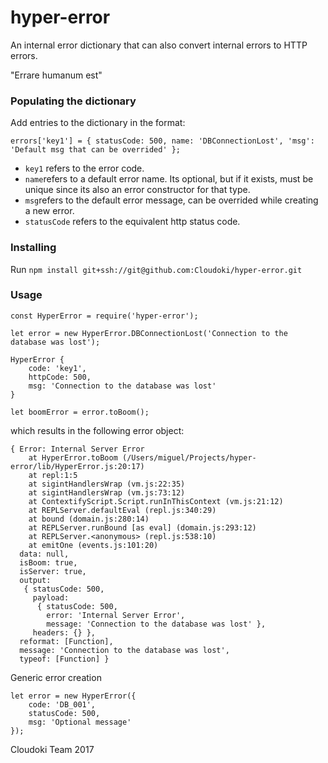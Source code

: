 # hyper-error

An internal error dictionary that can also convert internal errors to HTTP errors.

"Errare humanum est"


### Populating the dictionary

Add entries to the dictionary in the format:


```
errors['key1'] = { statusCode: 500, name: 'DBConnectionLost', 'msg': 'Default msg that can be overrided' };

```

- `key1` refers to the error code.
- `name`refers to a default error name. Its optional, but if it exists, must be unique since its also an error constructor for that type.
- `msg`refers to the default error message, can be overrided while creating a new error.
- `statusCode` refers to the equivalent http status code.

### Installing

Run `npm install git+ssh://git@github.com:Cloudoki/hyper-error.git`


### Usage

```
const HyperError = require('hyper-error');

let error = new HyperError.DBConnectionLost('Connection to the database was lost');

HyperError {
    code: 'key1',
    httpCode: 500,
    msg: 'Connection to the database was lost'
}

let boomError = error.toBoom();
```

which results in the following error object:

```
{ Error: Internal Server Error
    at HyperError.toBoom (/Users/miguel/Projects/hyper-error/lib/HyperError.js:20:17)
    at repl:1:5
    at sigintHandlersWrap (vm.js:22:35)
    at sigintHandlersWrap (vm.js:73:12)
    at ContextifyScript.Script.runInThisContext (vm.js:21:12)
    at REPLServer.defaultEval (repl.js:340:29)
    at bound (domain.js:280:14)
    at REPLServer.runBound [as eval] (domain.js:293:12)
    at REPLServer.<anonymous> (repl.js:538:10)
    at emitOne (events.js:101:20)
  data: null,
  isBoom: true,
  isServer: true,
  output:
   { statusCode: 500,
     payload:
      { statusCode: 500,
        error: 'Internal Server Error',
        message: 'Connection to the database was lost' },
     headers: {} },
  reformat: [Function],
  message: 'Connection to the database was lost',
  typeof: [Function] }
  ```


Generic error creation

```
let error = new HyperError({
    code: 'DB_001',
    statusCode: 500,
    msg: 'Optional message'
});
```



Cloudoki Team 2017